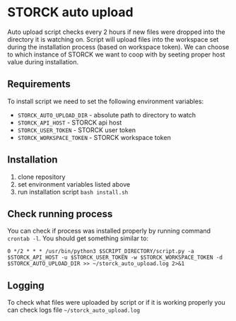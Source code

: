 # STORCK auto upload

Auto upload script checks every 2 hours if new files were dropped into the directory it is watching on.
Script will upload files into the workspace set during the installation process (based on workspace token).
We can choose to which instance of STORCK we want to coop with by seeting proper host value during installation.

## Requirements

To install script we need to set the following environment variables:

- `STORCK_AUTO_UPLOAD_DIR` - absolute path to directory to watch 
- `STORCK_API_HOST` - STORCK api host
- `STORCK_USER_TOKEN` - STORCK user token
- `STORCK_WORKSPACE_TOKEN` - STORCK workspace token

## Installation

1. clone repository
2. set environment variables listed above
3. run installation script `bash install.sh`

## Check running process

You can check if process was installed properly by running command `crontab -l`.
You should get something similar to:


```
0 */2 * * * /usr/bin/python3 $SCRIPT_DIRECTORY/script.py -a $STORCK_API_HOST -u $STORCK_USER_TOKEN -w $STORCK_WORKSPACE_TOKEN -d $STORCK_AUTO_UPLOAD_DIR >> ~/storck_auto_upload.log 2>&1
```

## Logging

To check what files were uploaded by script or if it is working properly you can check logs file
`~/storck_auto_upload.log`